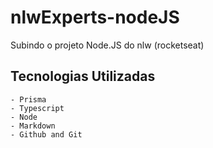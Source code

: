 # nlwExperts-nodeJS
Subindo o projeto Node.JS do nlw (rocketseat)

## Tecnologias Utilizadas

    - Prisma
    - Typescript
    - Node
    - Markdown
    - Github and Git
